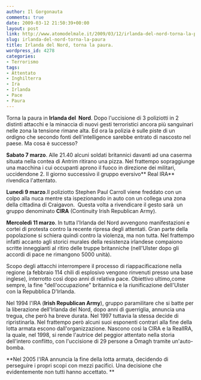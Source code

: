 ```yaml
---
author: Il Gorgonauta
comments: true
date: 2009-03-12 21:50:39+00:00
layout: post
link: http://www.atomodelmale.it/2009/03/12/irlanda-del-nord-torna-la-paura/
slug: irlanda-del-nord-torna-la-paura
title: Irlanda del Nord, torna la paura.
wordpress_id: 4278
categories:
- Terrorismo
tags:
- Attentato
- Inghilterra
- Ira
- Irlanda
- Pace
- Paura
---
```


Torna la paura in **Irlanda del  Nord**. Dopo l'uccisione di 3 poliziotti in 2 distinti attacchi e la minaccia di nuovi gesti terroristici ancora più sanguinari nelle zona la tensione rimane alta. Ed ora la polizia è sulle piste di un ordigno che secondo fonti dell'intelligence sarebbe entrato di nascosto nel paese. Ma cosa è successo?

**Sabato 7 marzo**. Alle 21.40 alcuni soldati britannici davanti ad una caserma situata nella contea di Antrim ritirano una pizza. Nel frattempo sopraggiunge una macchina i cui occupanti aprono il fuoco in direzione dei militari, uccidendone 2. Il giorno successivo il gruppo eversivo** Real IRA** rivendica l'attentato.

**Lunedì 9 marzo**.Il poliziotto Stephen Paul Carroll viene freddato con un colpo alla nuca mentre sta ispezionando in auto con un collega una zona della cittadina di Craigavon.  Questa volta a rivendicare il gesto sarà  un gruppo denominato **CIRA** (Continuity Irish Republican Army).

**Mercoledì 11 marzo**. In tutta l'Irlanda del Nord avvengono manifestazioni e cortei di protesta contro la recente ripresa degli attentati. Gran parte della popolazione si schiera quindi contro la violenza, ma non tutta. Nel frattempo infatti accanto agli storici murales della resistenza irlandese compaiono scritte inneggianti al ritiro delle truppe britanniche (nell'Ulster dopo gli accordi di pace ne rimangono 5000 unità).

<!-- more -->


Scopo degli attacchi interrompere il processo di riappacificazione nella regione (a febbraio 114 chili di esplosivo vengono rinvenuti presso una base inglese), interrotto così dopo anni di relativa pace. Obiettivo ultimo,come sempre, la fine "dell'occupazione" britannica e la riunificazione dell'Ulster con la Repubblica D'Irlanda.

Nel 1994 l'IRA (**Irish Republican Army**), gruppo paramilitare che si batte per la liberazione dell'Irlanda del Nord, dopo anni di guerriglia, annuncia una tregua, che però ha breve durata. Nel 1997 tuttavia la stessa decide di ripristinarla. Nel frattempo però alcuni suoi esponenti contrari alla fine della lotta armata escono dall'organizzazione. Nascono così la CIRA e la RealIRA, la quale, nel 1998, si rende l'autrice del peggior attentato nella storia dell'intero conflitto, con l'uccisione di 29 persone a Omagh tramite un'auto-bomba.

**Nel 2005 l'IRA annuncia la fine della lotta armata, decidendo di perseguire i propri scopi con mezzi pacifici. Una decisione che evidentemente non tutti hanno accettato. **
